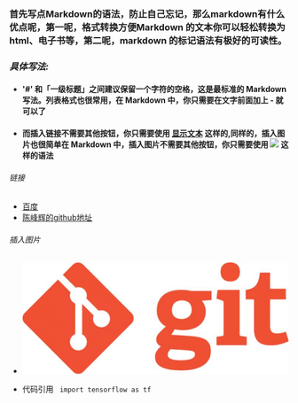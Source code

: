 ### 首先写点Markdown的语法，防止自己忘记，那么markdown有什么优点呢，第一呢，格式转换方便Markdown 的文本你可以轻松转换为 html、电子书等，第二呢，markdown 的标记语法有极好的可读性。       
### ***具体写法:***
-  #### '#' 和「一级标题」之间建议保留一个字符的空格，这是最标准的 Markdown 写法。列表格式也很常用，在 Markdown 中，你只需要在文字前面加上 - 就可以了


- #### 而插入链接不需要其他按钮，你只需要使用 [显示文本](链接地址) 这样的,同样的，插入图片也很简单在 Markdown 中，插入图片不需要其他按钮，你只需要使用 ![](图片链接地址) 这样的语法
###### 链接
- [百度](https://www.baidu.com/)
- [陈峰辉的github地址](https://github.com/chenfenghui)
###### 插入图片
- ![百度图片](https://github.com/chenfenghui/big_data_tools/blob/master/picture/git_flag.jpg)

- 代码引用
```  import tensorflow as tf  ``` 


